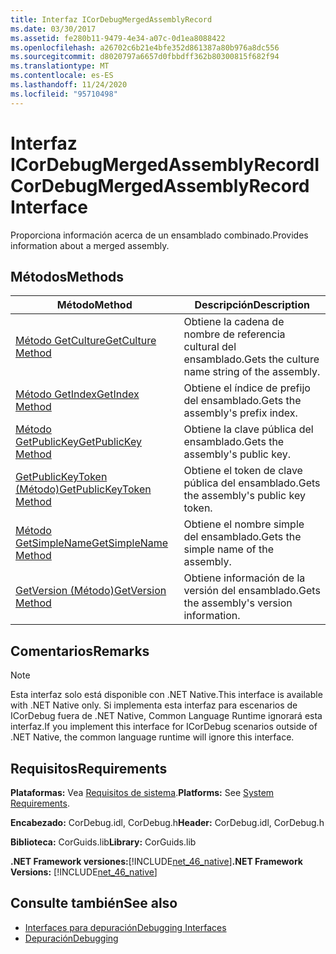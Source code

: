 ```yaml
---
title: Interfaz ICorDebugMergedAssemblyRecord
ms.date: 03/30/2017
ms.assetid: fe280b11-9479-4e34-a07c-0d1ea8088422
ms.openlocfilehash: a26702c6b21e4bfe352d861387a80b976a8dc556
ms.sourcegitcommit: d8020797a6657d0fbbdff362b80300815f682f94
ms.translationtype: MT
ms.contentlocale: es-ES
ms.lasthandoff: 11/24/2020
ms.locfileid: "95710498"
---
```

# <a name="icordebugmergedassemblyrecord-interface"></a><span data-ttu-id="50cae-102">Interfaz ICorDebugMergedAssemblyRecord</span><span class="sxs-lookup"><span data-stu-id="50cae-102">ICorDebugMergedAssemblyRecord Interface</span></span>

<span data-ttu-id="50cae-103">Proporciona información acerca de un ensamblado combinado.</span><span class="sxs-lookup"><span data-stu-id="50cae-103">Provides information about a merged assembly.</span></span>  
  
## <a name="methods"></a><span data-ttu-id="50cae-104">Métodos</span><span class="sxs-lookup"><span data-stu-id="50cae-104">Methods</span></span>  
  
|<span data-ttu-id="50cae-105">Método</span><span class="sxs-lookup"><span data-stu-id="50cae-105">Method</span></span>|<span data-ttu-id="50cae-106">Descripción</span><span class="sxs-lookup"><span data-stu-id="50cae-106">Description</span></span>|  
|------------|-----------------|  
|[<span data-ttu-id="50cae-107">Método GetCulture</span><span class="sxs-lookup"><span data-stu-id="50cae-107">GetCulture Method</span></span>](icordebugmergedassemblyrecord-getculture-method.md)|<span data-ttu-id="50cae-108">Obtiene la cadena de nombre de referencia cultural del ensamblado.</span><span class="sxs-lookup"><span data-stu-id="50cae-108">Gets the culture name string of the assembly.</span></span>|  
|[<span data-ttu-id="50cae-109">Método GetIndex</span><span class="sxs-lookup"><span data-stu-id="50cae-109">GetIndex Method</span></span>](icordebugmergedassemblyrecord-getindex-method.md)|<span data-ttu-id="50cae-110">Obtiene el índice de prefijo del ensamblado.</span><span class="sxs-lookup"><span data-stu-id="50cae-110">Gets the assembly's prefix index.</span></span>|  
|[<span data-ttu-id="50cae-111">Método GetPublicKey</span><span class="sxs-lookup"><span data-stu-id="50cae-111">GetPublicKey Method</span></span>](icordebugmergedassemblyrecord-getpublickey-method.md)|<span data-ttu-id="50cae-112">Obtiene la clave pública del ensamblado.</span><span class="sxs-lookup"><span data-stu-id="50cae-112">Gets the assembly's public key.</span></span>|  
|[<span data-ttu-id="50cae-113">GetPublicKeyToken (Método)</span><span class="sxs-lookup"><span data-stu-id="50cae-113">GetPublicKeyToken Method</span></span>](icordebugmergedassemblyrecord-getpublickeytoken-method.md)|<span data-ttu-id="50cae-114">Obtiene el token de clave pública del ensamblado.</span><span class="sxs-lookup"><span data-stu-id="50cae-114">Gets the assembly's public key token.</span></span>|  
|[<span data-ttu-id="50cae-115">Método GetSimpleName</span><span class="sxs-lookup"><span data-stu-id="50cae-115">GetSimpleName Method</span></span>](icordebugmergedassemblyrecord-getsimplename-method.md)|<span data-ttu-id="50cae-116">Obtiene el nombre simple del ensamblado.</span><span class="sxs-lookup"><span data-stu-id="50cae-116">Gets the simple name of the assembly.</span></span>|  
|[<span data-ttu-id="50cae-117">GetVersion (Método)</span><span class="sxs-lookup"><span data-stu-id="50cae-117">GetVersion Method</span></span>](icordebugmergedassemblyrecord-getversion-method.md)|<span data-ttu-id="50cae-118">Obtiene información de la versión del ensamblado.</span><span class="sxs-lookup"><span data-stu-id="50cae-118">Gets the assembly's version information.</span></span>|  
  
## <a name="remarks"></a><span data-ttu-id="50cae-119">Comentarios</span><span class="sxs-lookup"><span data-stu-id="50cae-119">Remarks</span></span>  
  
> [!NOTE]
> <span data-ttu-id="50cae-120">Esta interfaz solo está disponible con .NET Native.</span><span class="sxs-lookup"><span data-stu-id="50cae-120">This interface is available with .NET Native only.</span></span> <span data-ttu-id="50cae-121">Si implementa esta interfaz para escenarios de ICorDebug fuera de .NET Native, Common Language Runtime ignorará esta interfaz.</span><span class="sxs-lookup"><span data-stu-id="50cae-121">If you implement this interface for ICorDebug scenarios outside of .NET Native, the common language runtime will ignore this interface.</span></span>  
  
## <a name="requirements"></a><span data-ttu-id="50cae-122">Requisitos</span><span class="sxs-lookup"><span data-stu-id="50cae-122">Requirements</span></span>  

 <span data-ttu-id="50cae-123">**Plataformas:** Vea [Requisitos de sistema](../../get-started/system-requirements.md).</span><span class="sxs-lookup"><span data-stu-id="50cae-123">**Platforms:** See [System Requirements](../../get-started/system-requirements.md).</span></span>  
  
 <span data-ttu-id="50cae-124">**Encabezado:** CorDebug.idl, CorDebug.h</span><span class="sxs-lookup"><span data-stu-id="50cae-124">**Header:** CorDebug.idl, CorDebug.h</span></span>  
  
 <span data-ttu-id="50cae-125">**Biblioteca:** CorGuids.lib</span><span class="sxs-lookup"><span data-stu-id="50cae-125">**Library:** CorGuids.lib</span></span>  
  
 <span data-ttu-id="50cae-126">**.NET Framework versiones:**[!INCLUDE[net_46_native](../../../../includes/net-46-native-md.md)]</span><span class="sxs-lookup"><span data-stu-id="50cae-126">**.NET Framework Versions:** [!INCLUDE[net_46_native](../../../../includes/net-46-native-md.md)]</span></span>  
  
## <a name="see-also"></a><span data-ttu-id="50cae-127">Consulte también</span><span class="sxs-lookup"><span data-stu-id="50cae-127">See also</span></span>

- [<span data-ttu-id="50cae-128">Interfaces para depuración</span><span class="sxs-lookup"><span data-stu-id="50cae-128">Debugging Interfaces</span></span>](debugging-interfaces.md)
- [<span data-ttu-id="50cae-129">Depuración</span><span class="sxs-lookup"><span data-stu-id="50cae-129">Debugging</span></span>](index.md)
